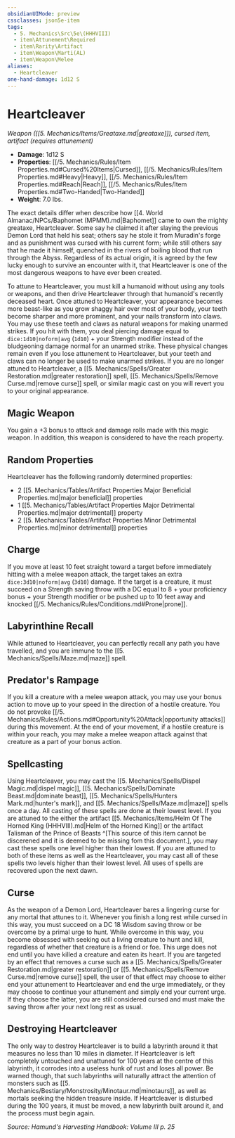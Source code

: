 ```yaml
---
obsidianUIMode: preview
cssclasses: json5e-item
tags:
  - 5. Mechanics\Src\5e\(HHHVIII)
  - item\Attunement\Required
  - item\Rarity\Artifact
  - item\Weapon\Marti(AL)
  - item\Weapon\Melee
aliases:
  - Heartcleaver
one-hand-damage: 1d12 S
---
```

# Heartcleaver
*Weapon ([[5. Mechanics/Items/Greataxe.md\|greataxe]]), cursed item, artifact (requires attunement)*  

- **Damage**: 1d12 S
- **Properties**: [[/5. Mechanics/Rules/Item Properties.md#Cursed%20Items\|Cursed]], [[/5. Mechanics/Rules/Item Properties.md#Heavy\|Heavy]], [[/5. Mechanics/Rules/Item Properties.md#Reach\|Reach]], [[/5. Mechanics/Rules/Item Properties.md#Two-Handed\|Two-Handed]]
- **Weight**: 7.0 lbs.

The exact details differ when describe how [[4. World Almanac/NPCs/Baphomet (MPMM).md\|Baphomet]] came to own the mighty greataxe, Heartcleaver. Some say he claimed it after slaying the previous Demon Lord that held his seat; others say he stole it from Muradin's forge and as punishment was cursed with his current form; while still others say that he made it himself, quenched in the rivers of boiling blood that run through the Abyss. Regardless of its actual origin, it is agreed by the few lucky enough to survive an encounter with it, that Heartcleaver is one of the most dangerous weapons to have ever been created.

To attune to Heartcleaver, you must kill a humanoid without using any tools or weapons, and then drive Heartcleaver through that humanoid's recently deceased heart. Once attuned to Heartcleaver, your appearance becomes more beast-like as you grow shaggy hair over most of your body, your teeth become sharper and more prominent, and your nails transform into claws. You may use these teeth and claws as natural weapons for making unarmed strikes. If you hit with them, you deal piercing damage equal to `dice:1d10|noform|avg` (`1d10`) + your Strength modifier instead of the bludgeoning damage normal for an unarmed strike. These physical changes remain even if you lose attunement to Heartcleaver, but your teeth and claws can no longer be used to make unarmed strikes. If you are no longer attuned to Heartcleaver, a [[5. Mechanics/Spells/Greater Restoration.md\|greater restoration]] spell, [[5. Mechanics/Spells/Remove Curse.md\|remove curse]] spell, or similar magic cast on you will revert you to your original appearance.

## Magic Weapon

You gain a +3 bonus to attack and damage rolls made with this magic weapon. In addition, this weapon is considered to have the reach property.

## Random Properties

Heartcleaver has the following randomly determined properties:

- 2 [[5. Mechanics/Tables/Artifact Properties Major Beneficial Properties.md\|major beneficial]] properties  
- 1 [[5. Mechanics/Tables/Artifact Properties Major Detrimental Properties.md\|major detrimental]] property  
- 2 [[5. Mechanics/Tables/Artifact Properties Minor Detrimental Properties.md\|minor detrimental]] properties  

## Charge

If you move at least 10 feet straight toward a target before immediately hitting with a melee weapon attack, the target takes an extra `dice:3d10|noform|avg` (`3d10`) damage. If the target is a creature, it must succeed on a Strength saving throw with a DC equal to 8 + your proficiency bonus + your Strength modifier or be pushed up to 10 feet away and knocked [[/5. Mechanics/Rules/Conditions.md#Prone\|prone]].

## Labyrinthine Recall

While attuned to Heartcleaver, you can perfectly recall any path you have travelled, and you are immune to the [[5. Mechanics/Spells/Maze.md\|maze]] spell.

## Predator's Rampage

If you kill a creature with a melee weapon attack, you may use your bonus action to move up to your speed in the direction of a hostile creature. You do not provoke [[/5. Mechanics/Rules/Actions.md#Opportunity%20Attack\|opportunity attacks]] during this movement. At the end of your movement, if a hostile creature is within your reach, you may make a melee weapon attack against that creature as a part of your bonus action.

## Spellcasting

Using Heartcleaver, you may cast the [[5. Mechanics/Spells/Dispel Magic.md\|dispel magic]], [[5. Mechanics/Spells/Dominate Beast.md\|dominate beast]], [[5. Mechanics/Spells/Hunters Mark.md\|hunter's mark]], and [[5. Mechanics/Spells/Maze.md\|maze]] spells once a day. All casting of these spells are done at their lowest level. If you are attuned to the either the artifact [[5. Mechanics/Items/Helm Of The Horned King (HHHVIII).md\|Helm of the Horned King]] or the artifact Talisman of the Prince of Beasts ^[This source of this item cannot be discerened and it is deemed to be missing fom this document.], you may cast these spells one level higher than their lowest. If you are attuned to both of these items as well as the Heartcleaver, you may cast all of these spells two levels higher than their lowest level. All uses of spells are recovered upon the next dawn.

## Curse

As the weapon of a Demon Lord, Heartcleaver bares a lingering curse for any mortal that attunes to it. Whenever you finish a long rest while cursed in this way, you must succeed on a DC 18 Wisdom saving throw or be overcome by a primal urge to hunt. While overcome in this way, you become obsessed with seeking out a living creature to hunt and kill, regardless of whether that creature is a friend or foe. This urge does not end until you have killed a creature and eaten its heart. If you are targeted by an effect that removes a curse such as a [[5. Mechanics/Spells/Greater Restoration.md\|greater restoration]] or [[5. Mechanics/Spells/Remove Curse.md\|remove curse]] spell, the user of that effect may choose to either end your attunement to Heartcleaver and end the urge immediately, or they may choose to continue your attunement and simply end your current urge. If they choose the latter, you are still considered cursed and must make the saving throw after your next long rest as usual.

## Destroying Heartcleaver

The only way to destroy Heartcleaver is to build a labyrinth around it that measures no less than 10 miles in diameter. If Heartcleaver is left completely untouched and unattuned for 100 years at the centre of this labyrinth, it corrodes into a useless hunk of rust and loses all power. Be warned though, that such labyrinths will naturally attract the attention of monsters such as [[5. Mechanics/Bestiary/Monstrosity/Minotaur.md\|minotaurs]], as well as mortals seeking the hidden treasure inside. If Heartcleaver is disturbed during the 100 years, it must be moved, a new labyrinth built around it, and the process must begin again.

*Source: Hamund's Harvesting Handbook: Volume III p. 25*
